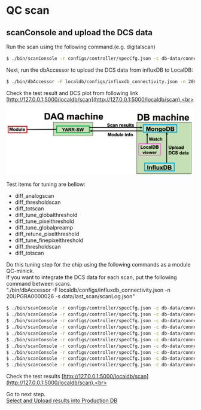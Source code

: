 # QC scan

## scanConsole and upload the DCS data

Run the scan using the following command.(e.g. digitalscan) 
```bash
$ ./bin/scanConsole -r configs/controller/specCfg.json -c db-data/connectivity.json -s configs/scans/rd53a/std_digitalscan.json -W
```
Next, run the dbAccessor to upload the DCS data from influxDB to LocalDB:
```bash
$ ./bin/dbAccessor -F localdb/configs/influxdb_connectivity.json -n 20UPGRA0000026 -s data/last_scan/scanLog.json
```
Check the test result and DCS plot from following link [http://127.0.0.1:5000/localdb/scan](http://127.0.0.1:5000/localdb/scan).<br>

![demo scan](images/demo_scan.png)

Test items for tuning are bellow:<br>
- diff_analogscan<br>
- diff_thresholdscan<br>
- diff_totscan<br>
- diff_tune_globalthreshold<br>
- diff_tune_pixelthreshold<br>
- diff_tune_globalpreamp<br>
- diff_retune_pixelthreshold<br>
- diff_tune_finepixelthreshold<br>
- diff_thresholdscan<br>
- diff_totscan<br>

Do this tuning step for the chip using the following commands as a module QC-minick.<br>
If you want to integrate the DCS data for each scan, put the following command between scans.<br>
"./bin/dbAccessor -F localdb/configs/influxdb_connectivity.json -n 20UPGRA0000026 -s data/last_scan/scanLog.json"

```bash
$ ./bin/scanConsole -r configs/controller/specCfg.json -c db-data/connectivity.json -s configs/scans/rd53a/diff_analogscan.json -W
$ ./bin/scanConsole -r configs/controller/specCfg.json -c db-data/connectivity.json -s configs/scans/rd53a/diff_thresholdscan.json -W
$ ./bin/scanConsole -r configs/controller/specCfg.json -c db-data/connectivity.json -s configs/scans/rd53a/diff_totscan.json -t 10000 -W
$ ./bin/scanConsole -r configs/controller/specCfg.json -c db-data/connectivity.json -s configs/scans/rd53a/diff_tune_globalthreshold.json -t 1500 -W
$ ./bin/scanConsole -r configs/controller/specCfg.json -c db-data/connectivity.json -s configs/scans/rd53a/diff_tune_pixelthreshold.json -t 1500 -W
$ ./bin/scanConsole -r configs/controller/specCfg.json -c db-data/connectivity.json -s configs/scans/rd53a/diff_tune_globalpreamp.json -t 10000 -W
$ ./bin/scanConsole -r configs/controller/specCfg.json -c db-data/connectivity.json -s configs/scans/rd53a/diff_retune_pixelthreshold.json -t 1500 -W
$ ./bin/scanConsole -r configs/controller/specCfg.json -c db-data/connectivity.json -s configs/scans/rd53a/diff_tune_finepixelthreshold.json -t 1500 -W
$ ./bin/scanConsole -r configs/controller/specCfg.json -c db-data/connectivity.json -s configs/scans/rd53a/diff_thresholdscan.json -W
$ ./bin/scanConsole -r configs/controller/specCfg.json -c db-data/connectivity.json -s configs/scans/rd53a/diff_totscan.json -t 10000 -W
```
Check the test results [http://127.0.0.1:5000/localdb/scan](http://127.0.0.1:5000/localdb/scan).<br>

Go to next step.<br>
[Select and Upload results into Production DB](database_demonstration_upload_itkpd.md)<br>

